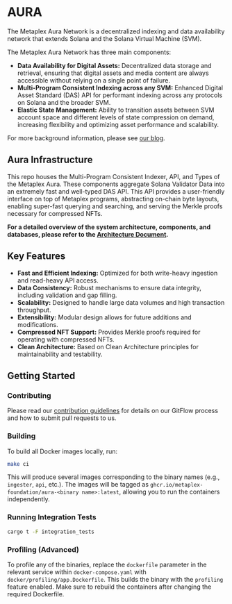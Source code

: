 # AURA

The Metaplex Aura Network is a decentralized indexing and data availability network that extends Solana and the Solana Virtual Machine (SVM).

The Metaplex Aura Network has three main components:

*   **Data Availability for Digital Assets:** Decentralized data storage and retrieval, ensuring that digital assets and media content are always accessible without relying on a single point of failure.
*   **Multi-Program Consistent Indexing across any SVM:** Enhanced Digital Asset Standard (DAS) API for performant indexing across any protocols on Solana and the broader SVM.
*   **Elastic State Management:** Ability to transition assets between SVM account space and different levels of state compression on demand, increasing flexibility and optimizing asset performance and scalability.

For more background information, please see [our blog](https://www.metaplex.com/blog/articles/aura-announcement).

## Aura Infrastructure

This repo houses the Multi-Program Consistent Indexer, API, and Types of the Metaplex Aura.  These components aggregate Solana Validator Data into an extremely fast and well-typed DAS API. This API provides a user-friendly interface on top of Metaplex programs, abstracting on-chain byte layouts, enabling super-fast querying and searching, and serving the Merkle proofs necessary for compressed NFTs.

**For a detailed overview of the system architecture, components, and databases, please refer to the [Architecture Document](doc/architecture.md).**

## Key Features

*   **Fast and Efficient Indexing:**  Optimized for both write-heavy ingestion and read-heavy API access.
*   **Data Consistency:**  Robust mechanisms to ensure data integrity, including validation and gap filling.
*   **Scalability:** Designed to handle large data volumes and high transaction throughput.
*   **Extensibility:** Modular design allows for future additions and modifications.
*   **Compressed NFT Support:**  Provides Merkle proofs required for operating with compressed NFTs.
*   **Clean Architecture:** Based on Clean Architecture principles for maintainability and testability.

## Getting Started

### Contributing

Please read our [contribution guidelines](CONTRIBUTING.md) for details on our GitFlow process and how to submit pull requests to us.

### Building

To build all Docker images locally, run:

```sh
make ci
```

This will produce several images corresponding to the binary names (e.g., `ingester`, `api`, etc.).  The images will be tagged as `ghcr.io/metaplex-foundation/aura-<binary name>:latest`, allowing you to run the containers independently.

### Running Integration Tests

```bash
cargo t -F integration_tests
```

### Profiling (Advanced)

To profile any of the binaries, replace the `dockerfile` parameter in the relevant service within `docker-compose.yaml` with `docker/profiling/app.Dockerfile`. This builds the binary with the `profiling` feature enabled. Make sure to rebuild the containers after changing the required Dockerfile.
